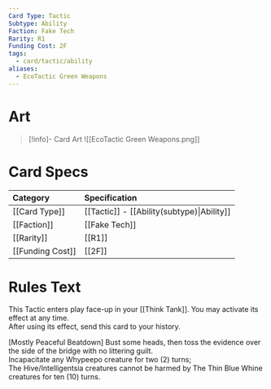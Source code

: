 ```yaml
---
Card Type: Tactic
Subtype: Ability
Faction: Fake Tech
Rarity: R1
Funding Cost: 2F
tags:
  - card/tactic/ability
aliases:
  - EcoTactic Green Weapons
---
```

# Art

> [!info]- Card Art
> ![[EcoTactic Green Weapons.png]]

# Card Specs

| Category | Specification| 
| :--- | :--- |
| [[Card Type]] | [[Tactic]] - [[Ability(subtype)\|Ability]] | 
| [[Faction]] | [[Fake Tech]] |  
| [[Rarity]] | [[R1]] |  
| [[Funding Cost]] | [[2F]] |  

# Rules Text  

This Tactic enters play face-up in your [[Think Tank]]. You may activate its effect at any time.  
After using its effect, send this card to your history.  

[Mostly Peaceful Beatdown] Bust some heads, then toss the evidence over the side of the bridge with no littering guilt.  
Incapacitate any Whypeepo creature for two (2) turns;  
The Hive/Intelligentsia creatures cannot be harmed by The Thin Blue Whine creatures for ten (10) turns.  

